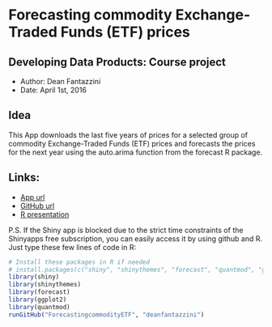 # Forecasting commodity Exchange-Traded Funds (ETF) prices

## Developing Data Products: Course project

* Author:  Dean Fantazzini  
* Date: April 1st, 2016  

## Idea

This App downloads the last five years of prices for a selected group of commodity Exchange-Traded Funds (ETF) prices and forecasts the prices for the next year using the auto.arima function from the forecast R package. 

## Links:
* [App url](https://deanfantazzini.shinyapps.io/Forecasting_commodity_ETF/) 
* [GitHub url](https://github.com/deanfantazzini/ForecastingcommodityETF)
* [R presentation](http://rpubs.com/deanfantazzini/ForecastingcommodityETF)


P.S. If the Shiny app is blocked due to the strict time constraints of the Shinyapps free subscription, you can easily access it by using github and R. Just type these few lines of code in R:

```r
# Install these packages in R if needed
# install.packages(c("shiny", "shinythemes", "forecast", "quantmod", "ggplot2")) 
library(shiny)
library(shinythemes)
library(forecast)
library(ggplot2)
library(quantmod)
runGitHub("ForecastingcommodityETF", "deanfantazzini") 
```


